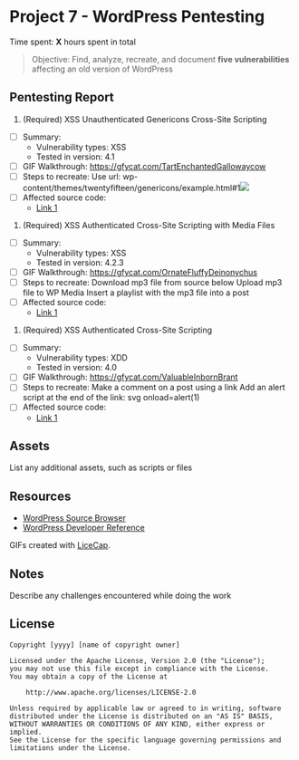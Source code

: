 # Project 7 - WordPress Pentesting

Time spent: **X** hours spent in total

> Objective: Find, analyze, recreate, and document **five vulnerabilities** affecting an old version of WordPress

## Pentesting Report

1. (Required) XSS Unauthenticated Genericons Cross-Site Scripting
  - [ ] Summary: 
    - Vulnerability types: XSS
    - Tested in version: 4.1
  - [ ] GIF Walkthrough: https://gfycat.com/TartEnchantedGallowaycow
  - [ ] Steps to recreate: 
        Use url: wp-content/themes/twentyfifteen/genericons/example.html#1<img src=1 onerror="alert(1)"> 
  - [ ] Affected source code:
    - [Link 1](https://core.trac.wordpress.org/browser/tags/version/src/source_file.php)
1. (Required) XSS Authenticated Cross-Site Scripting with Media Files
  - [ ] Summary: 
    - Vulnerability types: XSS
    - Tested in version: 4.2.3
  - [ ] GIF Walkthrough: https://gfycat.com/OrnateFluffyDeinonychus
  - [ ] Steps to recreate: 
        Download mp3 file from source below
        Upload mp3 file to WP Media
        Insert a playlist with the mp3 file into a post
  - [ ] Affected source code:
    - [Link 1](https://sumofpwn.nl/advisory/2016/wordpress_audio_playlist_functionality_is_affected_by_cross_site_scripting.html)
1. (Required) XSS Authenticated Cross-Site Scripting
  - [ ] Summary: 
    - Vulnerability types: XDD
    - Tested in version: 4.0
  - [ ] GIF Walkthrough: https://gfycat.com/ValuableInbornBrant
  - [ ] Steps to recreate: 
        Make a comment on a post using a link
        Add an alert script at the end of the link: svg onload=alert(1)
  - [ ] Affected source code:
    - [Link 1](https://wpvulndb.com/vulnerabilities/8358)

## Assets

List any additional assets, such as scripts or files

## Resources

- [WordPress Source Browser](https://core.trac.wordpress.org/browser/)
- [WordPress Developer Reference](https://developer.wordpress.org/reference/)

GIFs created with [LiceCap](http://www.cockos.com/licecap/).

## Notes

Describe any challenges encountered while doing the work

## License

    Copyright [yyyy] [name of copyright owner]

    Licensed under the Apache License, Version 2.0 (the "License");
    you may not use this file except in compliance with the License.
    You may obtain a copy of the License at

        http://www.apache.org/licenses/LICENSE-2.0

    Unless required by applicable law or agreed to in writing, software
    distributed under the License is distributed on an "AS IS" BASIS,
    WITHOUT WARRANTIES OR CONDITIONS OF ANY KIND, either express or implied.
    See the License for the specific language governing permissions and
    limitations under the License.
